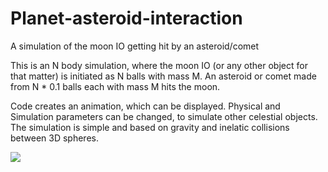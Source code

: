 # Planet-asteroid-interaction
A simulation of the moon IO getting hit by an asteroid/comet

This is an N body simulation, where the moon IO (or any other object for that matter) is initiated as N balls with mass M.
An asteroid or comet made from N * 0.1 balls each with mass M hits the moon. 

Code creates an animation, which can be displayed. Physical and Simulation parameters can be changed, to simulate other celestial objects.
The simulation is simple and based on gravity and inelatic collisions between 3D spheres.

![](https://i.imgur.com/CYIuiEZ.gif)
